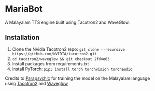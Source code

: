 # MariaBot

A Malayalam TTS engine built using Tacotron2 and WaveGlow.

## Installation

1. Clone the Nvidia Tacotron2 repo:  `git clone --recursive https://github.com/NVIDIA/tacotron2.git`
2. `cd tacotron2/waveglow && git checkout 2fd4e63`
3. Install packages from requirements.txt
4. Install PyTorch: `pip3 install torch torchvision torchaudio`

Credits to [Parapsychic](https://github.com/parapsychic/tacotron2-malayalam) for training the model on the Malayalam language using [Tacotron2](https://github.com/NVIDIA/tacotron2) and [Waveglow](https://github.com/NVIDIA/waveglow/)
